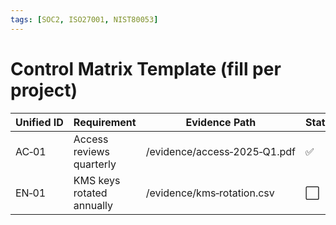 ```yaml
---
tags: [SOC2, ISO27001, NIST80053]
---
```

# Control Matrix Template (fill per project)
| Unified ID | Requirement | Evidence Path | Status |
|------------|-------------|---------------|--------|
| AC‑01 | Access reviews quarterly | /evidence/access‑2025‑Q1.pdf | ✅ |
| EN‑01 | KMS keys rotated annually | /evidence/kms‑rotation.csv | ⬜ |
